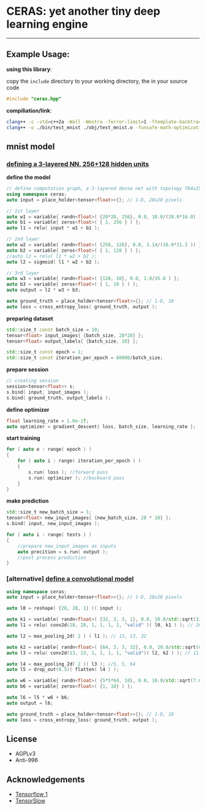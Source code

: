 # CERAS: yet another tiny deep learning engine

----

## Example Usage:

**using this library**:

copy the `include` directory to your working directory, the in your source code

```cpp
#include "ceras.hpp"
```

**compiliation/link**:

```bash
clang++ -c -std=c++2a -Wall -Wextra -ferror-limit=1 -ftemplate-backtrace-limit=0 -funsafe-math-optimizations  -Ofast -flto -pipe -march=native -DDEBUG -o ./obj/test_mnist.o test/mnist.cc
clang++ -o ./bin/test_mnist ./obj/test_mnist.o -funsafe-math-optimizations  -Ofast -flto -pipe -march=native
```

## mnist model

### [defining a 3-layered NN, 256+128 hidden units](./test/mnist.cc)

**define the model**

```cpp
// define computation graph, a 3-layered dense net with topology 784x256x128x10
using namespace ceras;
auto input = place_holder<tensor<float>>{}; // 1-D, 28x28 pixels

// 1st layer
auto w1 = variable{ randn<float>( {28*28, 256}, 0.0, 10.0/(28.0*16.0) ) };
auto b1 = variable{ zeros<float>( { 1, 256 } ) };
auto l1 = relu( input * w1 + b1 );

// 2nd layer
auto w2 = variable{ randn<float>( {256, 128}, 0.0, 3.14/(16.0*11.2 )) };
auto b2 = variable{ zeros<float>( { 1, 128 } ) };
//auto l2 = relu( l1 * w2 + b2 );
auto l2 = sigmoid( l1 * w2 + b2 );

// 3rd layer
auto w3 = variable{ randn<float>( {128, 10}, 0.0, 1.0/35.8 ) };
auto b3 = variable{ zeros<float>( { 1, 10 } ) };
auto output = l2 * w3 + b3;

auto ground_truth = place_holder<tensor<float>>{}; // 1-D, 10
auto loss = cross_entropy_loss( ground_truth, output );
```

**preparing dataset**

```cpp
std::size_t const batch_size = 10;
tensor<float> input_images{ {batch_size, 28*28} };
tensor<float> output_labels{ {batch_size, 10} };

std::size_t const epoch = 1;
std::size_t const iteration_per_epoch = 60000/batch_size;
```

**prepare session**

```cpp
// creating session
session<tensor<float>> s;
s.bind( input, input_images );
s.bind( ground_truth, output_labels );
```

**define optimizer**

```cpp
float learning_rate = 1.0e-1f;
auto optimizer = gradient_descent{ loss, batch_size, learning_rate };
```


**start training**

```cpp
for ( auto e : range( epoch ) )
{
    for ( auto i : range( iteration_per_epoch ) )
    {
        s.run( loss ); //forward pass
        s.run( optimizer ); //backward pass
    }
}
```

**make prediction**

```cpp
std::size_t new_batch_size = 1;
tensor<float> new_input_images{ {new_batch_size, 28 * 28} };
s.bind( input, new_input_images );

for ( auto i : range( tests ) )
{
    //prepare new_input_images as inputs
    auto precition = s.run( output );
    //post precess prediction
}
```

### [alternative] [define a convolutional model](./test/mnist_conv2d.cc)

```cpp
using namespace ceras;
auto input = place_holder<tensor<float>>{}; // 1-D, 28x28 pixels

auto l0 = reshape( {28, 28, 1} )( input );

auto k1 = variable{ randn<float>( {32, 3, 3, 1}, 0.0, 10.0/std::sqrt(32.0*3*3*1) ) };
auto l1 = relu( conv2d(28, 28, 1, 1, 1, 1, "valid" )( l0, k1 ) ); // 26, 26, 32

auto l2 = max_pooling_2d( 2 ) ( l1 ); // 13, 13, 32

auto k2 = variable{ randn<float>( {64, 3, 3, 32}, 0.0, 10.0/std::sqrt(64.0*3*3*1) ) };
auto l3 = relu( conv2d(13, 13, 1, 1, 1, 1, "valid")( l2, k2 ) ); // 11, 11, 64

auto l4 = max_pooling_2d( 2 )( l3 ); //5, 5, 64
auto l5 = drop_out(0.5)( flatten( l4 ) );

auto w6 = variable{ randn<float>( {5*5*64, 10}, 0.0, 10.0/std::sqrt(7.0*7*64*10) ) };
auto b6 = variable{ zeros<float>( {1, 10} ) };

auto l6 = l5 * w6 + b6;
auto output = l6;

auto ground_truth = place_holder<tensor<float>>{}; // 1-D, 10
auto loss = cross_entropy_loss( ground_truth, output );
```


## License

+ AGPLv3
+ Anti-996


## Acknowledgements

+ [Tensorflow 1](https://www.tensorflow.org/)
+ [TensorSlow](https://www.deepideas.net/deep-learning-from-scratch-vi-tensorflow/)









